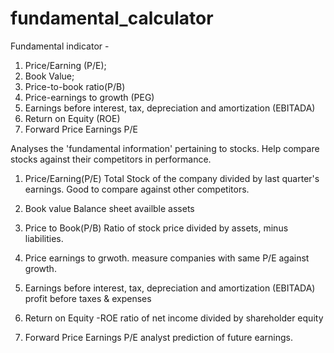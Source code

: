 # fundamental_calculator
Fundamental indicator - 
1. Price/Earning (P/E); 
2. Book Value; 
3. Price-to-book ratio(P/B) 
4. Price-earnings to growth (PEG)
5. Earnings before interest, tax, depreciation and amortization (EBITADA)
6. Return on Equity (ROE)
7. Forward Price Earnings P/E 


Analyses the 'fundamental information' pertaining to stocks.
Help compare stocks against their competitors in performance.

1. Price/Earning(P/E)
Total Stock of the company divided by last quarter's earnings.
Good to compare against other competitors.

2. Book value 
Balance sheet availble assets

3. Price to Book(P/B)
Ratio of stock price divided by assets, minus liabilities. 

4. Price earnings to grwoth.
measure companies with same P/E against growth. 

5. Earnings before interest, tax, depreciation and amortization (EBITADA)
profit before taxes & expenses

6. Return on Equity -ROE
ratio of net income divided by shareholder equity

7. Forward Price Earnings P/E 
analyst prediction of future earnings.



